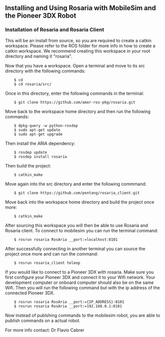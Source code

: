## Installing and Using Rosaria with MobileSim and the Pioneer 3DX Robot

### Installation of Rosaria and Rosaria Client

This will be an install from source, so you are required to create a catkin workspace. Please refer to the ROS folder for more info in how to create a catkin workspace. We recommend creating this workspace in your root directory and naming it "rosaria".

Now that you have a workspace. Open a terminal and move to its src directory with the following commands:

		$ cd
		$ cd rosaria/src/

Once in this directory, enter the following commands in the terminal:

		$ git clone https://github.com/amor-ros-pkg/rosaria.git

Move back to the workspace home directory and then run the following commands:

		$ dpkg-query -w python-rosdep
		$ sudo apt-get update
		$ sudo apt-get upgrade

Then install the ARIA dependency:

		$ rosdep update
		$ rosdep install rosaria

Then build the project:
		
		$ catkin_make

Move again into the src directory and enter the following commmand:

		$ git clone https://github.com/pentang/rosaria_client.git

Move back into the workspace home directory and build the project once more:

		$ catkin_make

After sourcing this workspace you will then be able to use Rosaria and Rosaria client.
To connect to mobilesim you can run the terminal command:

		$ rosrun rosaria RosAria __port:=localhost:8101

After successfully connecting in another terminal you can source the project once more and can run the command:

		$ rosrun rosaria_client teleop

If you would like to connect to a Pioneer 3DX with rosaria. Make sure you first configure your Pioneer 3DX and connect it to your Wifi network. Your development computer or onboard computer should also be on the same Wifi.
Then you will run the following command but with the ip address of the connected Pioneer 3DX.

		$ rosrun rosaria RosAria __port:={IP_ADDRESS}:8101
		$ rosrun rosaria RosAria __port:=192.168.0.1:8101

Now instead of publshing commands to the mobilesim robot, you are able to publish commands on a actual robot.


For more info contact: Dr Flavio Cabrer

